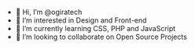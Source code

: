 - 👋 Hi, I’m @ogiratech
- 👀 I’m interested in Design and Front-end
- 🌱 I’m currently learning CSS, PHP and JavaScript
- 💞️ I’m looking to collaborate on Open Source Projects

<!---
ogiratech/ogiratech is a ✨ special ✨ repository because its `README.md` (this file) appears on your GitHub profile.
You can click the Preview link to take a look at your changes.
--->

